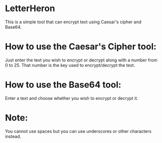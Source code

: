 # LetterHeron
This is a simple tool that can encrypt text using Caesar's cipher and Base64.

# How to use the Caesar's Cipher tool:
Just enter the text you wish to encrypt or decrypt along with a number from 0 to 25. That number is the key used to encrypt/decrypt the text.

# How to use the Base64 tool:
Εnter a text and choose whether you wish to encrypt or decrypt it.

# Note:
You cannot use spaces but you can use underscores or other characters instead.
